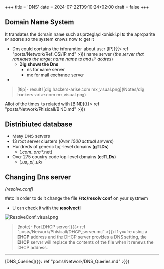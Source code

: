 +++
title = 'DNS'
date = 2024-07-22T09:10:24+02:00
draft = false
+++

## Domain Name System
It translates the domain name such as przegląd koniski.pl 
to the aproparite IP addres  so the system knows how to get it 
- Dns could contains the inforamtion about user [IP]({{< ref "posts/Network/Ref_OSI/IP.md" >}}) name server (*the server that ranslates the target name name to and IP addres*)
	- **Dig shows the Dns**
		- ns for name server 
		- mx for mail exchange server 
- 
>[!tip]- result
>![dig hackers-arise.com mx_visual.png](/Notes/dig hackers-arise.com mx_visual.png)

Allot of the times its related with [BIND]({{< ref "posts/Network/Phisicall/BIND.md" >}})


## Distribiuted database 
- Many DNS servers 
- 13 root server clusters (*Over 1000 acttual servers*)
- Hundreds of generic top-level domains (**gTLDs**) 
	- (*.com*,*.org*,*.net)
- Over 275 country code top-level domains (**ccTLDs**)
	- (*.us*,*.pl*,*.uk*)
## Changing Dns server
*(resolve.conf)*

#etc 
In order to do it change the file **/etc/resolv.conf** on your systmem
-  U can check it with the **resolvectl**

![ResolveConf_visual.png](/Notes/ResolveConf_visual.png)
>[!note]- For [DHCP server]({{< ref "posts/Network/Phisicall/DHCP_server.md" >}}) 
>If you’re using a **DHCP** address and the DHCP server provides a DNS setting, the
**DHCP** server will replace the contents of the file when it renews the DHCP address.

---
[DNS_Queries]({{< ref "posts/Network/DNS_Queries.md" >}})
